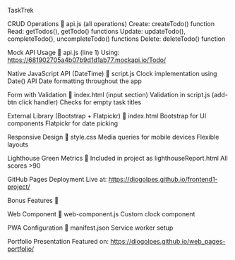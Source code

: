 TaskTrek 

CRUD Operations
📍 api.js (all operations)
Create: createTodo() function
Read: getTodos(), getTodo() functions
Update: updateTodo(), completeTodo(), uncompleteTodo() functions
Delete: deleteTodo() function

Mock API Usage
📍 api.js (line 1)
Using: https://681902705a4b07b9d1d1ab77.mockapi.io/Todo/

Native JavaScript API (DateTime)
📍 script.js
Clock implementation using Date() API
Date formatting throughout the app

Form with Validation
📍 index.html (input section)
Validation in script.js (add-btn click handler)
Checks for empty task titles

External Library (Bootstrap + Flatpickr)
📍 index.html 
Bootstrap for UI components
Flatpickr for date picking

Responsive Design
📍 style.css
Media queries for mobile devices
Flexible layouts

Lighthouse Green Metrics
📍 Included in project as lighthouseReport.html
All scores >90

GitHub Pages Deployment
Live at: https://diogolpes.github.io/frontend1-project/

Bonus Features 🎁

Web Component
📍 web-component.js
Custom clock component

PWA Configuration
📍 manifest.json
Service worker setup

Portfolio Presentation
Featured on:  https://diogolpes.github.io/web_pages-portfolio/